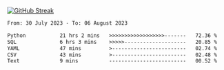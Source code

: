 [![GitHub Streak](https://streak-stats.demolab.com?user=renren-017&theme=sea&hide_border=true&background=DD272700)](https://git.io/streak-stats)

<!--START_SECTION:waka-->

```txt
From: 30 July 2023 - To: 06 August 2023

Python           21 hrs 2 mins   >>>>>>>>>>>>>>>>>>-------   72.36 %
SQL              6 hrs 3 mins    >>>>>--------------------   20.85 %
YAML             47 mins         >------------------------   02.74 %
CSV              43 mins         >------------------------   02.48 %
Text             9 mins          -------------------------   00.52 %
```

<!--END_SECTION:waka-->
